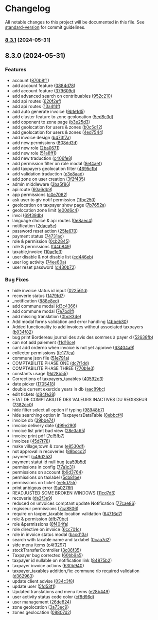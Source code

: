 # Changelog

All notable changes to this project will be documented in this file. See [standard-version](https://github.com/conventional-changelog/standard-version) for commit guidelines.

### [8.3.1](https://github.com/mcwakey/sigrecette2/compare/v8.3.0...v8.3.1) (2024-05-31)

## 8.3.0 (2024-05-31)


### Features

* account ([870b8f1](https://github.com/mcwakey/sigrecette2/commit/870b8f1d0160b08f239a25b927e3f5b53f031f43))
* add account feature ([0884d78](https://github.com/mcwakey/sigrecette2/commit/0884d780b0c70d5d7fb483e56c2ecdac47635bd1))
* add account feature ([379609d](https://github.com/mcwakey/sigrecette2/commit/379609d3147e04f123753394249ff6613d7e279b))
* add advanced search on contribuables ([952c210](https://github.com/mcwakey/sigrecette2/commit/952c210e852fe0f2d96548508129701570878898))
* add api routes ([620f2ef](https://github.com/mcwakey/sigrecette2/commit/620f2ef7071d9a1cc42bd4529cdf05610d9b5245))
* add api routes ([13a4f4f](https://github.com/mcwakey/sigrecette2/commit/13a4f4f2809e283bef0d756547a7108aad43a253))
* add auto generate invoice ([9b1e1d5](https://github.com/mcwakey/sigrecette2/commit/9b1e1d51b46ad5de7db7b99581f59dd09888cf05))
* add cluster  feature to zone geolocation ([5ed8c3d](https://github.com/mcwakey/sigrecette2/commit/5ed8c3d0570efac1daf701c998ece7407d4314f8))
* add coponent to zone page ([b3e25d3](https://github.com/mcwakey/sigrecette2/commit/b3e25d3bddc07753b8af8dcd011ea946606d5309))
* add geolocation for users & zones ([b0c5d12](https://github.com/mcwakey/sigrecette2/commit/b0c5d126811b986c713dbc6ba8370e9f39e833fe))
* add geolocation for users & zones ([4ed7544](https://github.com/mcwakey/sigrecette2/commit/4ed7544cbdb9b6b1632856091401a2446bc93f6e))
* add invoice design ([b473f7a](https://github.com/mcwakey/sigrecette2/commit/b473f7a5a9b4ca06f46e593c53373c53794ed733))
* add new permissions ([808dd2d](https://github.com/mcwakey/sigrecette2/commit/808dd2d318a1b39f1024a9ec93c42962e54d1276))
* add new role ([2ba0671](https://github.com/mcwakey/sigrecette2/commit/2ba0671f02da7bca5a43736552efdd0de96a36ee))
* add new role ([51a8ff1](https://github.com/mcwakey/sigrecette2/commit/51a8ff144cabc5e07ca525e45f788c66e56144c7))
* add new traduction ([c406fe8](https://github.com/mcwakey/sigrecette2/commit/c406fe8d579a36cb75e4eab4e4c85f9fa695d9a3))
* add permission filter on role modal ([8ef4aef](https://github.com/mcwakey/sigrecette2/commit/8ef4aef8026331128badfd2323854357fc9fd2c9))
* add taxpayers geolocation filter ([4695c1b](https://github.com/mcwakey/sigrecette2/commit/4695c1b14c9de06fa74ce4519bb6587010763e83))
* add validation traduction ([e3e8aad](https://github.com/mcwakey/sigrecette2/commit/e3e8aada002bd77954e954f826ce89e47beb1425))
* add zone on user creation ([3f2f435](https://github.com/mcwakey/sigrecette2/commit/3f2f435f9b438a6d617f9cb01a8844490ab7ec04))
* admin middleware ([3ba5f86](https://github.com/mcwakey/sigrecette2/commit/3ba5f869e88db3e0d356a017081fb062d0bc00f4))
* api route ([60a6db9](https://github.com/mcwakey/sigrecette2/commit/60a6db9c220dbe6af15be76027a89176e69a01e4))
* app permissions ([c0e7082](https://github.com/mcwakey/sigrecette2/commit/c0e7082677acbff202a0f94967550ad5c253b51f))
* ask user to giv notif permission ([1fbe250](https://github.com/mcwakey/sigrecette2/commit/1fbe250e3877b4453bf30a3c246351a11087c210))
* geolocation on taxpayer show page ([7b7652a](https://github.com/mcwakey/sigrecette2/commit/7b7652a422c3464a15c9899033c56236ac752439))
* geolocation zone limit ([e00d6c4](https://github.com/mcwakey/sigrecette2/commit/e00d6c463700ab4574b36252c8e79368a320bd53))
* invoi ([69f38db](https://github.com/mcwakey/sigrecette2/commit/69f38db9a5d2a15daf506adedc65f37caae6c15f))
* language choice & api routes ([0e8aec4](https://github.com/mcwakey/sigrecette2/commit/0e8aec4dd950a51b8b578df867f973df37c3f1c2))
* notification ([2daea5e](https://github.com/mcwakey/sigrecette2/commit/2daea5ef43ef4292cd32b9fe2196c9d9641275b4))
* password reset action ([25fe670](https://github.com/mcwakey/sigrecette2/commit/25fe6707517686ce6cb078a0b9247458c5d1877f))
* payment status ([74731ac](https://github.com/mcwakey/sigrecette2/commit/74731ac7917901529615a7a7da10ad4d6c5e3684))
* role & permission ([0cb2845](https://github.com/mcwakey/sigrecette2/commit/0cb28450db8782335fa0b6b10c97ba7b0c50fa57))
* role & permissions ([f44b849](https://github.com/mcwakey/sigrecette2/commit/f44b84900f36a46e947b39988e56f508c3bfa862))
* taxable,invoice ([10ae1e3](https://github.com/mcwakey/sigrecette2/commit/10ae1e39e9d0f77a56c679c62e622b240823d77c))
* user disable & not disable list ([cd446eb](https://github.com/mcwakey/sigrecette2/commit/cd446ebb23f269b30dd92ee3384b1a335138bae6))
* user log activity ([74ee80a](https://github.com/mcwakey/sigrecette2/commit/74ee80ad851eb356360891324a7a92d228b32285))
* user reset password ([d430b72](https://github.com/mcwakey/sigrecette2/commit/d430b7253fa9f63549b7bf85519f411406eac74c))


### Bug Fixes

*  hide invoice status id input ([022561d](https://github.com/mcwakey/sigrecette2/commit/022561db72ebe1ed6e9646ffcf227b8890988e50))
*  recoverie status ([1479fd7](https://github.com/mcwakey/sigrecette2/commit/1479fd785bc6eff728f647ab74e318031e32a38f))
* _notification ([888e8ed](https://github.com/mcwakey/sigrecette2/commit/888e8ede8a8d56db16290c92edf23ef8a5dd2445))
* add commune modal ([d3c4366](https://github.com/mcwakey/sigrecette2/commit/d3c4366ba8af9f5860034795fe31f308bb9adf8d))
* add commune modal ([7e7bd1f](https://github.com/mcwakey/sigrecette2/commit/7e7bd1fe7cf552cfca9967080947051e65e50de7))
* add missing translation ([0bc834e](https://github.com/mcwakey/sigrecette2/commit/0bc834ee9ab449b3985c56f022b3f67575cd1ec9))
* Add modal forms validation and error handling ([4bbeb80](https://github.com/mcwakey/sigrecette2/commit/4bbeb8056818fa4c2e34de04a195e3e0660d2602))
* Added functionality to add invoices without associated taxpayers ([b034f82](https://github.com/mcwakey/sigrecette2/commit/b034f8298462ff552548ad16e7f9046c8e260740))
* bug print Bordereau journal des avis des sommes à payer d ([52638fb](https://github.com/mcwakey/sigrecette2/commit/52638fb9d69e0adbabffb4b4306ba10216279029))
* can not add paiement ([f1d16ce](https://github.com/mcwakey/sigrecette2/commit/f1d16ce3fa7cbc5e149b44fc23eaf6436de53893))
* cant add orderno when invoice is not yet approve ([63404a9](https://github.com/mcwakey/sigrecette2/commit/63404a9dbf8c58635ae14229e9ba5133214f18a4))
* collector permissions ([fc177ea](https://github.com/mcwakey/sigrecette2/commit/fc177ea36d333c0768650b6461f24b0c6bdcb578))
* commune json file ([51e791a](https://github.com/mcwakey/sigrecette2/commit/51e791a98bc2dae453d125a63ac8cd8dfddb5710))
* COMPTABILITE PHASE ONE ([dc7f1dd](https://github.com/mcwakey/sigrecette2/commit/dc7f1ddcf1139e4795af96a8d7bbedf366b6b696))
* COMPTABILITE PHASE THREE ([770b1e3](https://github.com/mcwakey/sigrecette2/commit/770b1e3c0522772b041322600c3e30be458e6c26))
* constants usage ([9d28b55](https://github.com/mcwakey/sigrecette2/commit/9d28b553bd83e3d7336dd6d4a6b42e7074e2625a))
* Corrections of taxpayers_taxables ([40592d3](https://github.com/mcwakey/sigrecette2/commit/40592d3a49fc31a2d91a828a238b9a47d944ca79))
* date picker ([1705418](https://github.com/mcwakey/sigrecette2/commit/1705418e2289d777c3b67ea18c4cf3ad3f3def24))
* double current exercide years in db ([aac89bc](https://github.com/mcwakey/sigrecette2/commit/aac89bceb8caa60a2a0810b0670b05ab4f1c5381))
* edit tickets ([d84fe38](https://github.com/mcwakey/sigrecette2/commit/d84fe381d46371279c73d3ac9fb76ba6128a88fb))
* ETAT DE COMPTABILITÉ DES VALEURS INACTIVES DU REGISSEUR ([7382cc0](https://github.com/mcwakey/sigrecette2/commit/7382cc0e4249e21cdd61233f492726d830fa1946))
* hide filter select all option if typing ([98948b7](https://github.com/mcwakey/sigrecette2/commit/98948b7bc20622db1ead90e9a7085036c1adf392))
* hide searching option in TaxpayersDataTable ([8ebbcf4](https://github.com/mcwakey/sigrecette2/commit/8ebbcf4021a34a155c98bde4a7a0d5cd1cdb8a89))
* invoice db ([39bbe74](https://github.com/mcwakey/sigrecette2/commit/39bbe74ac3176e3f08e2d0921aaab595355c938d))
* invoice delivery date ([499e290](https://github.com/mcwakey/sigrecette2/commit/499e290d071a7a319bce2513fccc4932c8380df3))
* invoice list print bad view ([28e3a65](https://github.com/mcwakey/sigrecette2/commit/28e3a65c4ff0d72ea6d46a7944ba9b1874a6d6b1))
* invoice print pdf ([7ef5fb7](https://github.com/mcwakey/sigrecette2/commit/7ef5fb7a588bda4ccd0133daa7dc3bca469310b9))
* invoices ([45d7f78](https://github.com/mcwakey/sigrecette2/commit/45d7f784e46c1e21cbc295797338b40f3e2a9fdf))
* make village,town & zone ([e8530df](https://github.com/mcwakey/sigrecette2/commit/e8530df8552bd31150cae235fbf747ed165c3355))
* not approval in recoveries ([88bccc2](https://github.com/mcwakey/sigrecette2/commit/88bccc2c9a2df0e2ecfd5f5b09e9181a889dd179))
* payment ([c49d253](https://github.com/mcwakey/sigrecette2/commit/c49d2535bbbd441ed71273c0cabeea9656476463))
* payment statut id null bug ([ea59b5d](https://github.com/mcwakey/sigrecette2/commit/ea59b5d00cb68fa6973b755a76c7b97f65701369))
* permissions in config ([77a1c31](https://github.com/mcwakey/sigrecette2/commit/77a1c31d59b7e3103c521d18e306f571169eaada))
* permissions on account ([b9d3764](https://github.com/mcwakey/sigrecette2/commit/b9d3764b21d97d14d170189f3b05f9cc46eac560))
* permissions on taxlabel ([5cb81be](https://github.com/mcwakey/sigrecette2/commit/5cb81be415bc646207353ac0afc93ed8e95e9713))
* permissions on ticket ([ee5d755](https://github.com/mcwakey/sigrecette2/commit/ee5d75578ccd59f719c3449d4f2da3621d6cea74))
* print anbigous error ([9a0276f](https://github.com/mcwakey/sigrecette2/commit/9a0276f15a6757fb73653f98e9fd0a407144fbb9))
* READJUSTED SOME BROKEN WINDOWS ([11cd7d6](https://github.com/mcwakey/sigrecette2/commit/11cd7d67c0e614d9511c95cdbf42b4edac8c5a82))
* recoverie ([da2f3e9](https://github.com/mcwakey/sigrecette2/commit/da2f3e94e5454501cb61158d83340b559c329925))
* reduced on unvoices comptant update Notification ([77cae86](https://github.com/mcwakey/sigrecette2/commit/77cae8633026fdefbdf7dfea1c457da1356c64e4))
* regisseur permissions ([7ca8806](https://github.com/mcwakey/sigrecette2/commit/7ca880638537ab1092986131186efe831978e74f))
* require on taxper_taxable.location validation ([64716d7](https://github.com/mcwakey/sigrecette2/commit/64716d7404fe7564be848deb6fcdc8645536199d))
* role & permission ([dfb79be](https://github.com/mcwakey/sigrecette2/commit/dfb79beffa79f7b1a9eee0d918761560d13783a9))
* role &permissions ([8f404fa](https://github.com/mcwakey/sigrecette2/commit/8f404fa6926002c5b370cf3353698e3639939eff))
* role directive on invoice ([6cc701c](https://github.com/mcwakey/sigrecette2/commit/6cc701c329e89a28f173e155eb979f2459d16042))
* role in invoice status modal ([bacd13a](https://github.com/mcwakey/sigrecette2/commit/bacd13a74145ee2c39d18f09765ff59b9c054f15))
* search with taxable name and taxlabel ([0caa7d2](https://github.com/mcwakey/sigrecette2/commit/0caa7d236b6b85bd6ecbc96bb14ca48055b4e57c))
* side menu items ([c4f3297](https://github.com/mcwakey/sigrecette2/commit/c4f3297e0218a10c70966cfdabbd94783d69ea18))
* stockTransferController ([3c06f35](https://github.com/mcwakey/sigrecette2/commit/3c06f3572d3dad1adf19d8f60913f2b2bd87c86f))
* Taxpayer bug corrected ([60bb9a5](https://github.com/mcwakey/sigrecette2/commit/60bb9a5bdd559a0f97cff3e34d7c30aeb450aa23))
* taxpayer id nullable on notification link ([84875b2](https://github.com/mcwakey/sigrecette2/commit/84875b23613158754b3ac868580fb5e2ebd836fe))
* taxpayer invoice actions ([630b940](https://github.com/mcwakey/sigrecette2/commit/630b940cefee0a67ca0220de8789fd324d33abb6))
* taxpayer_taxables addition,fix: commune rib required validation ([d362963](https://github.com/mcwakey/sigrecette2/commit/d3629635efedf5645abbf0bcf23c7d8d1f8c5b23))
* update client advise ([034c3f8](https://github.com/mcwakey/sigrecette2/commit/034c3f8fa7ae94d353de6aa1c75a748f0cf279f9))
* update user ([5fd53f1](https://github.com/mcwakey/sigrecette2/commit/5fd53f11faf148840b52f7d5c465316e3c0d0398))
* Updated translations and menu items ([e28b449](https://github.com/mcwakey/sigrecette2/commit/e28b449a57d130d476d254079674b2104442f3fd))
* user activity status code color ([cf8d96d](https://github.com/mcwakey/sigrecette2/commit/cf8d96d219fc483c9b0f17c3679015ac680eeaf1))
* user management ([26de824](https://github.com/mcwakey/sigrecette2/commit/26de824e0b4776407c77456ab89197dc9248138b))
* zone geolocation ([3a73ec9](https://github.com/mcwakey/sigrecette2/commit/3a73ec9e6d848b068267b4143a727ddbe125d804))
* zones geolocation ([08807d2](https://github.com/mcwakey/sigrecette2/commit/08807d2d5c8542f938f88b117d0803fbe3a23f5d))
